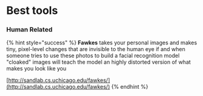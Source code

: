 # Best tools

### Human Related <a href="#human-related-opsec" id="human-related-opsec"></a>

{% hint style="success" %}
**Fawkes** takes your personal images and makes tiny, pixel-level changes that are invisible to the human eye if and when someone tries to use these photos to build a facial recognition model "cloaked" images will teach the model an highly distorted version of what makes you look like you

[http://sandlab.cs.uchicago.edu/fawkes/](http://sandlab.cs.uchicago.edu/fawkes/)
{% endhint %}
